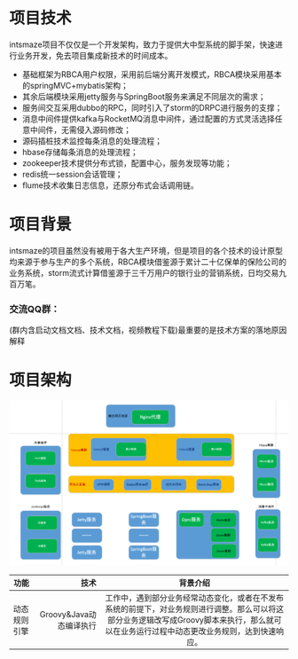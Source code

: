 # 项目技术
intsmaze项目不仅仅是一个开发架构，致力于提供大中型系统的脚手架，快速进行业务开发，免去项目集成新技术的时间成本。<br> 
* 基础框架为RBCA用户权限，采用前后端分离开发模式，RBCA模块采用基本的springMVC+mybatis架构；
* 其余后端模块采用jetty服务与SpringBoot服务来满足不同层次的需求；
* 服务间交互采用dubbo的RPC，同时引入了storm的DRPC进行服务的支撑；
* 消息中间件提供kafka与RocketMQ消息中间件，通过配置的方式灵活选择任意中间件，无需侵入源码修改； 
* 源码插桩技术监控每条消息的处理流程；
* hbase存储每条消息的处理流程；
* zookeeper技术提供分布式锁，配置中心，服务发现等功能；
* redis统一session会话管理；
* flume技术收集日志信息，还原分布式会话调用链。
# 项目背景
intsmaze的项目虽然没有被用于各大生产环境，但是项目的各个技术的设计原型均来源于参与生产的多个系统，RBCA模块借鉴源于累计二十亿保单的保险公司的业务系统，storm流式计算借鉴源于三千万用户的银行业的营销系统，日均交易九百万笔。
### 交流QQ群：
(群内含启动文档文档、技术文档，视频教程下载)最重要的是技术方案的落地原因解释
# 项目架构
![image](https://github.com/intsmaze/intsmaze/raw/master/image/intsmaze1.png)


| 功能        | 技术    |  背景介绍  |
| --------   | -----:   | :----: |
| 动态规则引擎        | Groovy&Java动态编译执行     |工作中，遇到部分业务经常动态变化，或者在不发布系统的前提下，对业务规则进行调整。那么可以将这部分业务逻辑改写成Groovy脚本来执行，那么就可以在业务运行过程中动态更改业务规则，达到快速响应。    |
